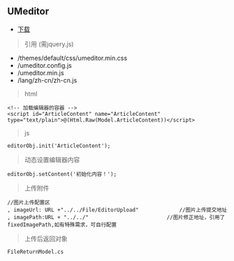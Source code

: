 ## UMeditor

- [下载](http://ueditor.baidu.com/website/download.html#mini)

> 引用 (需jquery.js)

- /themes/default/css/umeditor.min.css
- /umeditor.config.js
- /umeditor.min.js
- /lang/zh-cn/zh-cn.js


> html

    <!-- 加载编辑器的容器 -->
    <script id="ArticleContent" name="ArticleContent" type="text/plain">@(Html.Raw(Model.ArticleContent))</script>
    
> js

    editorObj.init('ArticleContent');
    
> 动态设置编辑器内容
    
    editorObj.setContent('初始化内容！');
    
> 上传附件

    //图片上传配置区
    , imageUrl: URL +"../../File/EditorUpload"             //图片上传提交地址
    , imagePath:URL + "../../"                         //图片修正地址，引用了fixedImagePath,如有特殊需求，可自行配置
    
> 上传后返回对象

    FileReturnModel.cs
